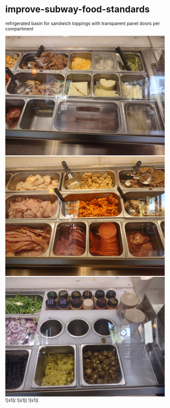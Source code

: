 # improve-subway-food-standards
refrigerated basin for sandwich toppings with transparent panel doors per compartment

![s1](https://github.com/c4pt000/improve-subway-food-standards/blob/main/IMG_20220327_163620221.jpg)
![s1](https://raw.githubusercontent.com/c4pt000/improve-subway-food-standards/main/IMG_20220327_163623474.jpg)
![s1](https://github.com/c4pt000/improve-subway-food-standards/blob/main/IMG_20220327_163630972.jpg)
![s1](
![s1](
![s1](
